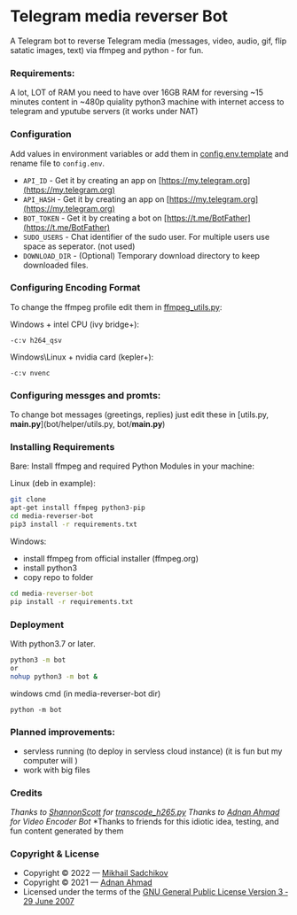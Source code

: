 # Telegram media reverser Bot
A Telegram bot to reverse Telegram media (messages, video, audio, gif, flip satatic images, text) via ffmpeg and python - for fun.

### Requirements:
A lot, LOT of RAM
you need to have over 16GB RAM for reversing ~15 minutes content in ~480p quiality
python3 machine with internet access to telegram and yputube servers (it works under NAT)

### Configuration
Add values in environment variables or add them in [config.env.template](./config.env.template) and rename file to `config.env`.
- `API_ID` - Get it by creating an app on [https://my.telegram.org](https://my.telegram.org)
- `API_HASH` - Get it by creating an app on [https://my.telegram.org](https://my.telegram.org)
- `BOT_TOKEN` - Get it by creating a bot on [https://t.me/BotFather](https://t.me/BotFather)
- `SUDO_USERS` - Chat identifier of the sudo user. For multiple users use space as seperator. (not used)
- `DOWNLOAD_DIR` - (Optional) Temporary download directory to keep downloaded files.

### Configuring Encoding Format
To change the ffmpeg profile edit them in [ffmpeg_utils.py](/bot/helper/ffmpeg_utils.py):

Windows + intel CPU (ivy bridge+):
```
-c:v h264_qsv
```
Windows\Linux + nvidia card (kepler+):
```
-c:v nvenc
```

### Configuring messges and promts:
To change bot messages (greetings, replies) just edit these in [utils.py, __main.py__](bot/helper/utils.py, bot/__main.py__)  

### Installing Requirements

Bare:
Install ffmpeg and required Python Modules in your machine:

Linux (deb in example):

```sh
git clone 
apt-get install ffmpeg python3-pip
cd media-reverser-bot
pip3 install -r requirements.txt
```

Windows:
- install ffmpeg from official installer (ffmpeg.org)
- install python3
- copy repo to folder

```cmd
cd media-reverser-bot
pip install -r requirements.txt
```

### Deployment
With python3.7 or later.

```sh (in media-reverser-bot dir)
python3 -m bot
or 
nohup python3 -m bot &
```
windows cmd (in media-reverser-bot dir)
```
python -m bot
```
### Planned improvements:
- servless running (to deploy in servless cloud instance) (it is fun but my computer will )
- work with big files

### Credits
*Thanks to [ShannonScott](https://gist.github.com/ShannonScott) for [transcode_h265.py](https://gist.github.com/ShannonScott/6d807fc59bfa0356eee64fad66f9d9a8)*
*Thanks to [Adnan Ahmad](https://gist.github.com/viperadnan-git) for Video Encoder Bot*
*Thanks to friends for this idiotic idea, testing, and fun content generated by them

### Copyright & License
- Copyright &copy; 2022 &mdash; [Mikhail Sadchikov](https://github.com/mikh-mikh)
- Copyright &copy; 2021 &mdash; [Adnan Ahmad](https://github.com/viperadnan-git)
- Licensed under the terms of the [GNU General Public License Version 3 &dash; 29 June 2007](./LICENSE)
